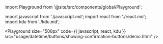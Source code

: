 import Playground from '@site/src/components/global/Playground';

import javascript from './javascript.md';
import react from './react.md';
import kdu from './kdu.md';

<Playground size="500px" code={{ javascript, react, kdu }} src="usage/datetime/buttons/showing-confirmation-buttons/demo.html" />
